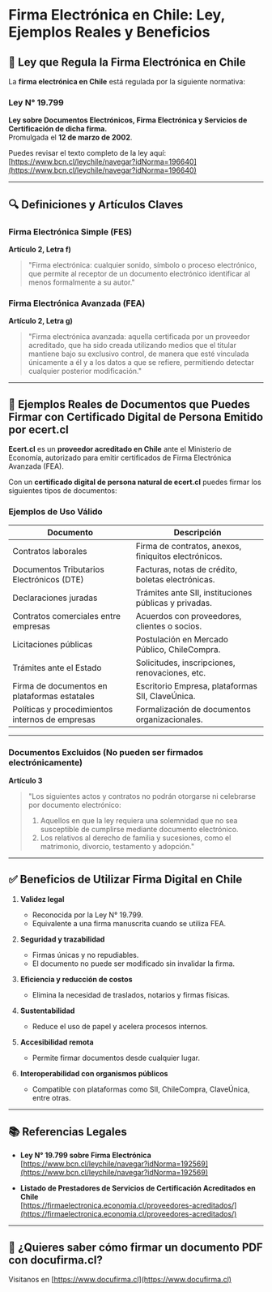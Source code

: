 # Firma Electrónica en Chile: Ley, Ejemplos Reales y Beneficios

## 📜 Ley que Regula la Firma Electrónica en Chile

La **firma electrónica en Chile** está regulada por la siguiente normativa:

### Ley N° 19.799
**Ley sobre Documentos Electrónicos, Firma Electrónica y Servicios de Certificación de dicha firma.**  
Promulgada el **12 de marzo de 2002**.

Puedes revisar el texto completo de la ley aquí:  
[https://www.bcn.cl/leychile/navegar?idNorma=196640](https://www.bcn.cl/leychile/navegar?idNorma=196640)

---

## 🔍 Definiciones y Artículos Claves

### Firma Electrónica Simple (FES)
**Artículo 2, Letra f)**
> "Firma electrónica: cualquier sonido, símbolo o proceso electrónico, que permite al receptor de un documento electrónico identificar al menos formalmente a su autor."

### Firma Electrónica Avanzada (FEA)
**Artículo 2, Letra g)**
> "Firma electrónica avanzada: aquella certificada por un proveedor acreditado, que ha sido creada utilizando medios que el titular mantiene bajo su exclusivo control, de manera que esté vinculada únicamente a él y a los datos a que se refiere, permitiendo detectar cualquier posterior modificación."

---

## 📂 Ejemplos Reales de Documentos que Puedes Firmar con Certificado Digital de Persona Emitido por ecert.cl

**Ecert.cl** es un **proveedor acreditado en Chile** ante el Ministerio de Economía, autorizado para emitir certificados de Firma Electrónica Avanzada (FEA).

Con un **certificado digital de persona natural de ecert.cl** puedes firmar los siguientes tipos de documentos:

### Ejemplos de Uso Válido

| Documento                                       | Descripción                                          |
|-------------------------------------------------|-----------------------------------------------------|
| Contratos laborales                             | Firma de contratos, anexos, finiquitos electrónicos.|
| Documentos Tributarios Electrónicos (DTE)       | Facturas, notas de crédito, boletas electrónicas.    |
| Declaraciones juradas                           | Trámites ante SII, instituciones públicas y privadas.|
| Contratos comerciales entre empresas            | Acuerdos con proveedores, clientes o socios.        |
| Licitaciones públicas                           | Postulación en Mercado Público, ChileCompra.        |
| Trámites ante el Estado                         | Solicitudes, inscripciones, renovaciones, etc.      |
| Firma de documentos en plataformas estatales    | Escritorio Empresa, plataformas SII, ClaveÚnica.    |
| Políticas y procedimientos internos de empresas | Formalización de documentos organizacionales.       |

---

### Documentos Excluidos (No pueden ser firmados electrónicamente)

**Artículo 3**
> "Los siguientes actos y contratos no podrán otorgarse ni celebrarse por documento electrónico:  
> 1. Aquellos en que la ley requiera una solemnidad que no sea susceptible de cumplirse mediante documento electrónico.  
> 2. Los relativos al derecho de familia y sucesiones, como el matrimonio, divorcio, testamento y adopción."

---

## ✅ Beneficios de Utilizar Firma Digital en Chile

1. **Validez legal**  
   - Reconocida por la Ley N° 19.799.  
   - Equivalente a una firma manuscrita cuando se utiliza FEA.

2. **Seguridad y trazabilidad**  
   - Firmas únicas y no repudiables.  
   - El documento no puede ser modificado sin invalidar la firma.

3. **Eficiencia y reducción de costos**  
   - Elimina la necesidad de traslados, notarios y firmas físicas.

4. **Sustentabilidad**  
   - Reduce el uso de papel y acelera procesos internos.

5. **Accesibilidad remota**  
   - Permite firmar documentos desde cualquier lugar.

6. **Interoperabilidad con organismos públicos**  
   - Compatible con plataformas como SII, ChileCompra, ClaveÚnica, entre otras.

---

## 📚 Referencias Legales

- **Ley N° 19.799 sobre Firma Electrónica**  
  [https://www.bcn.cl/leychile/navegar?idNorma=192569](https://www.bcn.cl/leychile/navegar?idNorma=192569)

- **Listado de Prestadores de Servicios de Certificación Acreditados en Chile**  
  [https://firmaelectronica.economia.cl/proveedores-acreditados/](https://firmaelectronica.economia.cl/proveedores-acreditados/)

---

## 🚀 ¿Quieres saber cómo firmar un documento PDF con docufirma.cl?  
Visitanos en [https://www.docufirma.cl](https://www.docufirma.cl)
